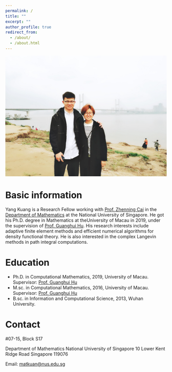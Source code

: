```yaml
---
permalink: /
title: ""
excerpt: ""
author_profile: true
redirect_from: 
  - /about/
  - /about.html
---
```


<img src="../files/kuang_liu.JPG" alt="kuang_liu" style="zoom:50%;" />



# Basic information

Yang Kuang is a Research Fellow working with [Prof. Zhenning Cai](https://blog.nus.edu.sg/matcz/) in the [Departmen](https://www.math.nus.edu.sg/)[t of Mathematics](https://www.math.nus.edu.sg/) at the National University of Singapore.  He got his Ph.D. degree in Mathematics at theUniversity of Macau in 2019, under the supervision of [Prof. Guanghui Hu](https://www.fst.um.edu.mo/people/garyhu/). His research interests include adaptive finite element methods and efficient numerical algorithms for density functional theory. He is also interested in the complex Langevin methods in path integral computations.



# Education

- Ph.D. in Computational Mathematics, 2019, University of Macau. Supervisor: [Prof. Guanghui Hu](https://www.fst.um.edu.mo/people/garyhu/)
- M.sc. in Computational Mathematics, 2016, University of Macau. Supervisor: [Prof. Guanghui Hu](https://www.fst.um.edu.mo/people/garyhu/)
- B.sc. in Information and Computational Science, 2013, Wuhan University.



# Contact

\#07-15, Block S17

Department of Mathematics
National University of Singapore
10 Lower Kent Ridge Road
Singapore 119076

Email: matkuan@nus.edu.sg

